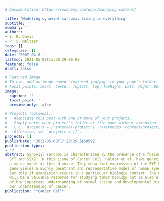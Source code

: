 ```yaml
---
# Documentation: https://wowchemy.com/docs/managing-content/

title: 'Modeling synovial sarcoma: timing is everything'
subtitle: ''
summary: ''
authors:
- S. R. Davis
- P. S. Meltzer
tags: []
categories: []
date: '2007-04-01'
lastmod: 2021-05-08T11:20:29-06:00
featured: false
draft: false

# Featured image
# To use, add an image named `featured.jpg/png` to your page's folder.
# Focal points: Smart, Center, TopLeft, Top, TopRight, Left, Right, BottomLeft, Bottom, BottomRight.
image:
  caption: ''
  focal_point: ''
  preview_only: false

# Projects (optional).
#   Associate this post with one or more of your projects.
#   Simply enter your project's folder or file name without extension.
#   E.g. `projects = ["internal-project"]` references `content/project/deep-learning/index.md`.
#   Otherwise, set `projects = []`.
projects: []
publishDate: '2021-05-08T17:20:29.516959Z'
publication_types:
- '2'
abstract: Synovial sarcoma is characterized by the presence of a fusion protein involving
  SYT and SSX2. In this issue of Cancer Cell, Haldar et al. have genetically engineered
  a mouse model of this disease. They show that expression of the SYT-SSX2 fusion
  gene yields a highly penetrant and representative model of human synovial sarcoma,
  but only if expression occurs in a particular biologic context. The mouse model
  will be a valuable resource for studying tumor biology but is also a striking example
  of how important understanding of normal tissue and developmental biology is to
  our understanding of cancer.
publication: '*Cancer Cell*'
---
```

